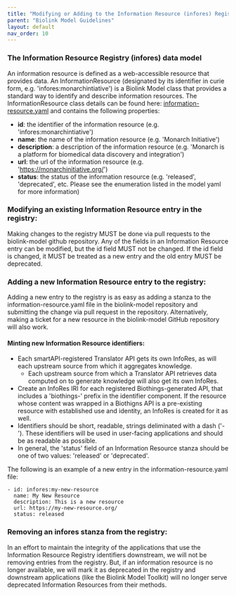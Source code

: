 ```yaml
---
title: "Modifying or Adding to the Information Resource (infores) Registry"
parent: "Biolink Model Guidelines"
layout: default
nav_order: 10
---
```


### The Information Resource Registry (infores) data model
An information resource is defined as a web-accessible resource that provides data. An InformationResource 
(designated by its identifier in curie form, e.g. 'infores:monarchintiative') is a Biolink Model class that provides 
a standard way to identify and describe information resources. The InformationResource class details can be found here:
[information-resource.yaml](information-resource.yaml) and contains the following properties:
- **id**: the identifier of the information resource (e.g. 'infores:monarchintiative')
- **name**: the name of the information resource (e.g. 'Monarch Initiative')
- **description**: a description of the information resource (e.g. 'Monarch is a platform for biomedical data discovery 
and integration')
- **url**: the url of the information resource (e.g. 'https://monarchinitiative.org/')
- **status**: the status of the information resource (e.g. 'released', 'deprecated', etc.  Please see the enumeration 
listed in the model yaml for more information)


### Modifying an existing Information Resource entry in the registry:
Making changes to the registry MUST be done via pull requests to the biolink-model github repository.  Any of the 
fields in an Information Resource entry can be modified, but the id field MUST not be changed.  If the id field is
changed, it MUST be treated as a new entry and the old entry MUST be deprecated. 

### Adding a new Information Resource entry to the registry: 
Adding a new entry to the registry is as easy as adding a stanza to the information-resource.yaml file in the biolink-model
repository and submitting the change via pull request in the repository.  Alternatively, making a ticket for a new
resource in the biolink-model GitHub repository will also work.  

#### Minting new Information Resource identifiers:

- Each smartAPI-registered Translator API gets its own InfoRes, as will each upstream source from which it aggregates knowledge.
  - Each upstream source from which a Translator API retrieves data computed on to generate knowledge will also get its own InfoRes.
- Create an InfoRes IRI for each registered Biothings-generated API, that includes a 'biothings-' prefix in the identifier component. 
If the resource whose content was wrapped in a Biothigns API is a pre-existing resource with established use and identity, an 
InfoRes is created for it as well.
- Identifiers should be short, readable, strings deliminated with a dash ('-').  These identifiers will be used 
in user-facing applications and should be as readable as possible.
- In general, the 'status' field of an Information Resource stanza should be one of two values: 'released' or 'deprecated'.

The following is an example of a new entry in the
information-resource.yaml file:
```
- id: infores:my-new-resource
  name: My New Resource
  description: This is a new resource
  url: https://my-new-resource.org/
  status: released
```

### Removing an infores stanza from the registry:
In an effort to maintain the integrity of the applications that use the Information Resource Registry identifiers downstream, 
we will not be removing entries from the registry.  But, if an information resource is no longer available, we will
mark it as deprecated in the registry and downstream applications (like the Biolink Model Toolkit) will no longer
serve deprecated Information Resources from their methods.  
